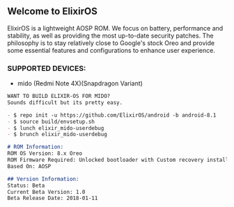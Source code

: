 ## Welcome to ElixirOS

ElixirOS is a lightweight AOSP ROM. We focus on battery, performance and stability, as well as providing the most up-to-date security patches. The philosophy is to stay relatively close to Google's stock Oreo and provide some essential features and configurations to enhance user experience.

### SUPPORTED DEVICES:

- mido
(Redmi Note 4X)(Snapdragon Variant)

```markdown
WANT TO BUILD ELIXIR-OS FOR MIDO?
Sounds difficult but its pretty easy.

- $ repo init -u https://github.com/ElixirOS/android -b android-8.1
- $ source build/envsetup.sh
- $ lunch elixir_mido-userdebug
- $ brunch elixir_mido-userdebug

# ROM Information: 
ROM OS Version: 8.x Oreo
ROM Firmware Required: Unlocked bootloader with Custom recovery installed
Based On: AOSP

## Version Information:
Status: Beta
Current Beta Version: 1.0
Beta Release Date: 2018-01-11


